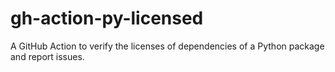 # gh-action-py-licensed
A GitHub Action to verify the licenses of dependencies of a Python package and report issues.
